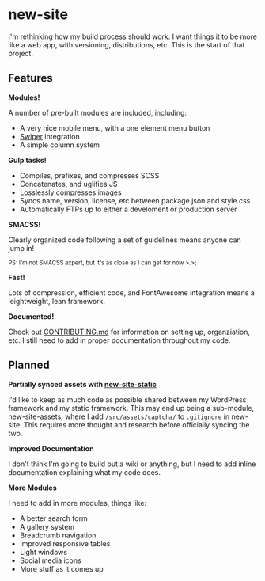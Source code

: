 # new-site

I'm rethinking how my build process should work. I want things it to be more like a web app, with versioning, distributions, etc. This is the start of that project.

## Features

**Modules!**

A number of pre-built modules are included, including:

 - A very nice mobile menu, with a one element menu button
 - [Swiper](https://github.com/nolimits4web/Swiper) integration
 - A simple column system

**Gulp tasks!**

 - Compiles, prefixes, and compresses SCSS
 - Concatenates, and uglifies JS
 - Losslessly compresses images
 - Syncs name, version, license, etc between package.json and style.css
 - Automatically FTPs up to either a develoment or production server

**SMACSS!**

Clearly organized code following a set of guidelines means anyone can jump in!

<small>PS: I'm not SMACSS expert, but it's as close as I can get for now >.>;</small>

**Fast!**

Lots of compression, efficient code, and FontAwesome integration means a leightweight, lean framework.

**Documented!**

Check out [CONTRIBUTING.md](CONTRIBUTING.md) for information on setting up, organziation, etc. I still need to add in proper documentation throughout my code.

## Planned

**Partially synced assets with [new-site-static](https://github.com/revxx14/new-site-static)**

I'd like to keep as much code as possible shared between my WordPress framework and my static framework. This may end up being a sub-module, new-site-assets, where I add `/src/assets/captcha/` to `.gitignore` in new-site. This requires more thought and research before officially syncing the two.

**Improved Documentation**

I don't think I'm going to build out a wiki or anything, but I need to add inline documentation explaining what my code does.

**More Modules**

I need to add in more modules, things like:

 - A better search form
 - A gallery system
 - Breadcrumb navigation
 - Improved responsive tables
 - Light windows
 - Social media icons
 - More stuff as it comes up

